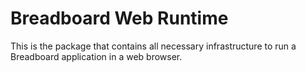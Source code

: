 # Breadboard Web Runtime

This is the package that contains all necessary infrastructure to run a Breadboard application in a web browser.
